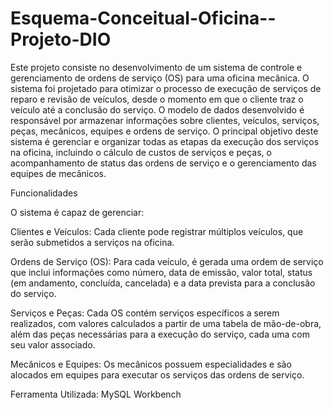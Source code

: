 # Esquema-Conceitual-Oficina--Projeto-DIO
Este projeto consiste no desenvolvimento de um sistema de controle e gerenciamento de ordens de serviço (OS) para uma oficina mecânica. O sistema foi projetado para otimizar o processo de execução de serviços de reparo e revisão de veículos, desde o momento em que o cliente traz o veículo até a conclusão do serviço.  O modelo de dados desenvolvido é responsável por armazenar informações sobre clientes, veículos, serviços, peças, mecânicos, equipes e ordens de serviço.
O principal objetivo deste sistema é gerenciar e organizar todas as etapas da execução dos serviços na oficina, incluindo o cálculo de custos de serviços e peças, o acompanhamento de status das ordens de serviço e o gerenciamento das equipes de mecânicos.

Funcionalidades

O sistema é capaz de gerenciar:

Clientes e Veículos: Cada cliente pode registrar múltiplos veículos, que serão submetidos a serviços na oficina.

Ordens de Serviço (OS): Para cada veículo, é gerada uma ordem de serviço que inclui informações como número, data de emissão, valor total, status (em andamento, concluída, cancelada) e a data prevista para a conclusão do serviço.

Serviços e Peças: Cada OS contém serviços específicos a serem realizados, com valores calculados a partir de uma tabela de mão-de-obra, além das peças necessárias para a execução do serviço, cada uma com seu valor associado.

Mecânicos e Equipes: Os mecânicos possuem especialidades e são alocados em equipes para executar os serviços das ordens de serviço.

Ferramenta Utilizada:
MySQL Workbench

